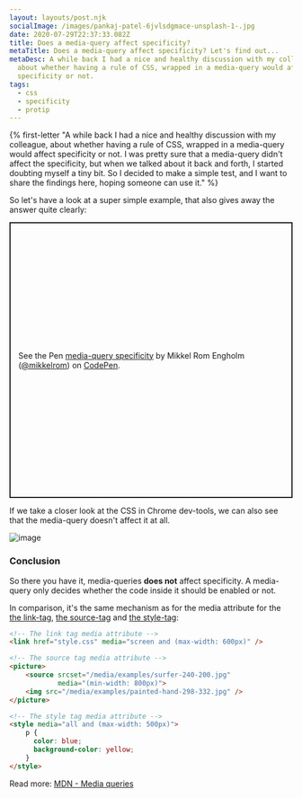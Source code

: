 ```yaml
---
layout: layouts/post.njk
socialImage: /images/pankaj-patel-6jvlsdgmace-unsplash-1-.jpg
date: 2020-07-29T22:37:33.082Z
title: Does a media-query affect specificity?
metaTitle: Does a media-query affect specificity? Let's find out...
metaDesc: A while back I had a nice and healthy discussion with my colleague,
  about whether having a rule of CSS, wrapped in a media-query would affect
  specificity or not.
tags:
  - css
  - specificity
  - protip
---
```

{% first-letter "A while back I had a nice and healthy discussion with my colleague, about whether having a rule of CSS, wrapped in a media-query would affect specificity or not. I was pretty sure that a media-query didn't affect the specificity, but when we talked about it back and forth, I started doubting myself a tiny bit. So I decided to make a simple test, and I want to share the findings here, hoping someone can use it." %}

So let's have a look at a super simple example, that also gives away the answer quite clearly:

<p class="codepen" data-height="491" data-theme-id="dark" data-default-tab="css,result" data-user="mikkelrom" data-slug-hash="GRobrqx" style="height: 491px; box-sizing: border-box; display: flex; align-items: center; justify-content: center; border: 2px solid; margin: 1em 0; padding: 1em;" data-pen-title="media-query specificity">
  <span>See the Pen <a href="https://codepen.io/mikkelrom/pen/GRobrqx">
  media-query specificity</a> by Mikkel Rom Engholm (<a href="https://codepen.io/mikkelrom">@mikkelrom</a>)
  on <a href="https://codepen.io">CodePen</a>.</span>
</p>
<script async src="https://public.codepenassets.com/embed/index.js"></script>



If we take a closer look at the CSS in Chrome dev-tools, we can also see that the media-query doesn't affect it at all.
 
![image](/images/media-query-specificity.jpg)

### Conclusion
So there you have it, media-queries **does not** affect specificity. A media-query only decides whether the code inside it should be enabled or not.

In comparison, it's the same mechanism as for the media attribute for the [the link-tag](https://developer.mozilla.org/en-US/docs/Web/HTML/Element/link#attr-media), [the source-tag](https://developer.mozilla.org/en-US/docs/Web/HTML/Element/source#attr-media) and [the style-tag](https://developer.mozilla.org/en-US/docs/Web/HTML/Element/style#attr-media): 

```html
<!-- The link tag media attribute -->
<link href="style.css" media="screen and (max-width: 600px)" />

<!-- The source tag media attribute -->
<picture>
    <source srcset="/media/examples/surfer-240-200.jpg"
            media="(min-width: 800px)">
    <img src="/media/examples/painted-hand-298-332.jpg" />
</picture>

<!-- The style tag media attribute -->
<style media="all and (max-width: 500px)">
    p {
      color: blue;
      background-color: yellow;
    }
</style>
```

Read more: [MDN - Media queries](https://developer.mozilla.org/en-US/docs/Web/CSS/Media_queries)
